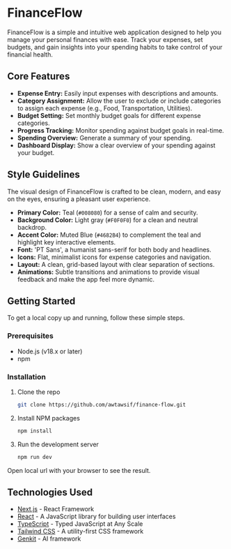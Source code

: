 # FinanceFlow

FinanceFlow is a simple and intuitive web application designed to help you manage your personal finances with ease. Track your expenses, set budgets, and gain insights into your spending habits to take control of your financial health.

## Core Features

-   **Expense Entry:** Easily input expenses with descriptions and amounts.
-   **Category Assignment:** Allow the user to exclude or include categories to assign each expense (e.g., Food, Transportation, Utilities).
-   **Budget Setting:** Set monthly budget goals for different expense categories.
-   **Progress Tracking:** Monitor spending against budget goals in real-time.
-   **Spending Overview:** Generate a summary of your spending.
-   **Dashboard Display:** Show a clear overview of your spending against your budget.

## Style Guidelines

The visual design of FinanceFlow is crafted to be clean, modern, and easy on the eyes, ensuring a pleasant user experience.

-   **Primary Color:** Teal (`#008080`) for a sense of calm and security.
-   **Background Color:** Light gray (`#F0F0F0`) for a clean and neutral backdrop.
-   **Accent Color:** Muted Blue (`#4682B4`) to complement the teal and highlight key interactive elements.
-   **Font:** 'PT Sans', a humanist sans-serif for both body and headlines.
-   **Icons:** Flat, minimalist icons for expense categories and navigation.
-   **Layout:** A clean, grid-based layout with clear separation of sections.
-   **Animations:** Subtle transitions and animations to provide visual feedback and make the app feel more dynamic.

## Getting Started

To get a local copy up and running, follow these simple steps.

### Prerequisites

-   Node.js (v18.x or later)
-   npm

### Installation

1.  Clone the repo
    ```sh
    git clone https://github.com/awtawsif/finance-flow.git
    ```
2.  Install NPM packages
    ```sh
    npm install
    ```
3.  Run the development server
    ```sh
    npm run dev
    ```

Open local url with your browser to see the result.

## Technologies Used

-   [Next.js](https://nextjs.org/) - React Framework
-   [React](https://reactjs.org/) - A JavaScript library for building user interfaces
-   [TypeScript](https://www.typescriptlang.org/) - Typed JavaScript at Any Scale
-   [Tailwind CSS](https://tailwindcss.com/) - A utility-first CSS framework
-   [Genkit](https://firebase.google.com/docs/genkit) - AI framework
